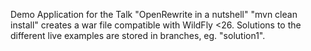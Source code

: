Demo Application for the Talk "OpenRewrite in a nutshell"
"mvn clean install" creates a war file compatible with WildFly <26.
Solutions to the different live examples are stored in branches, eg. "solution1".
